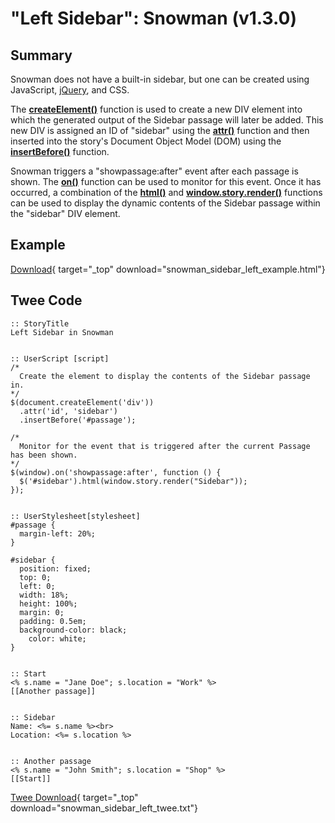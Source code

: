 # "Left Sidebar": Snowman (v1.3.0)

## Summary

Snowman does not have a built-in sidebar, but one can be created using JavaScript, [jQuery](http://api.jquery.com/), and CSS.

The **[createElement()](https://developer.mozilla.org/en-US/docs/Web/API/Document/createElement)** function is used to create a new DIV element into which the generated output of the Sidebar passage will later be added. This new DIV is assigned an ID of "sidebar" using the **[attr()](http://api.jquery.com/attr/#attr2)** function and then inserted into the story's Document Object Model (DOM) using the **[insertBefore()](http://api.jquery.com/insertbefore/)** function.

Snowman triggers a "showpassage:after" event after each passage is shown. The **[on()](http://api.jquery.com/on/)** function can be used to monitor for this event. Once it has occurred, a combination of the **[html()](http://api.jquery.com/html/)** and **[window.story.render()](https://twinery.org/wiki/snowman:window-story:render)** functions can be used to display the dynamic contents of the Sidebar passage within the "sidebar" DIV element.

## Example

[Download](snowman_sidebar_left_example.html){ target="_top" download="snowman_sidebar_left_example.html"}

## Twee Code

```twee
:: StoryTitle
Left Sidebar in Snowman


:: UserScript [script]
/*
  Create the element to display the contents of the Sidebar passage in.
*/
$(document.createElement('div'))
  .attr('id', 'sidebar')
  .insertBefore('#passage');

/*
  Monitor for the event that is triggered after the current Passage has been shown.
*/
$(window).on('showpassage:after', function () {
  $('#sidebar').html(window.story.render("Sidebar"));
});


:: UserStylesheet[stylesheet]
#passage {
  margin-left: 20%;
}

#sidebar {
  position: fixed;
  top: 0;
  left: 0;
  width: 18%;
  height: 100%;
  margin: 0;
  padding: 0.5em;
  background-color: black;
    color: white;
}


:: Start
<% s.name = "Jane Doe"; s.location = "Work" %>
[[Another passage]]


:: Sidebar
Name: <%= s.name %><br>
Location: <%= s.location %>


:: Another passage
<% s.name = "John Smith"; s.location = "Shop" %>
[[Start]]
```

[Twee Download](snowman_sidebar_left_twee.txt){ target="_top" download="snowman_sidebar_left_twee.txt"}
